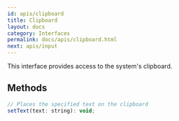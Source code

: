 ```yaml
---
id: apis/clipboard
title: Clipboard
layout: docs
category: Interfaces
permalink: docs/apis/clipboard.html
next: apis/input
---
```


This interface provides access to the system's clipboard.

## Methods
``` javascript
// Places the specified text on the clipboard
setText(text: string): void;
```
